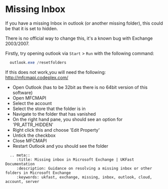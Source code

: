 # Missing Inbox

If you have a missing Inbox in outlook (or another missing folder), this could be that it is set to hidden.

There is no official way to change this, it's a known bug with Exchange 2003/2007.

Firstly, try opening outlook via `Start` > `Run` with the following command:

```powershell
  outlook.exe /resetfolders
```


If this does not work,you will need the following:
<http://mfcmapi.codeplex.com/>

* Open Outlook (has to be 32bit as there is no 64bit version of this software)
* Open MFCMAPI
* Select the account
* Select the store that the folder is in
* Navigate to the folder that has vanished
* On the right hand pane, you should see an option for 'PR_ATTR_HIDDEN'
* Right click this and choose 'Edit Property'
* Untick the checkbox
* Close MFCMAPI
* Restart Outlook and you should see the folder

```eval_rst
  .. meta::
     :title: Missing inbox in Microsoft Exchange | UKFast Documentation
     :description: Guidance on resolving a missing inbox or other folders in Microsoft Exchange
     :keywords: ukfast, exchange, missing, inbox, outlook, cloud, account, server
